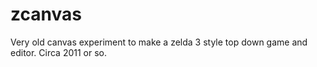 # zcanvas

Very old canvas experiment to make a zelda 3 style top down game and editor. Circa 2011 or so.
